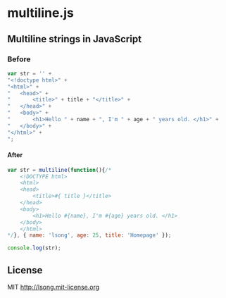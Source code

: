 # multiline.js

## Multiline strings in JavaScript

### Before

```js
var str = '' +
"<!doctype html>" +
"<html>" +
"	<head>" +
"		<title>" + title + "</title>" +
"	</head>" +
"	<body>" +
"		<h1>Hello " + name + ", I'm " + age + " years old. </h1>" +
"	</body>" +
"</html>" +
";
```

#### After

```js
var str = multiline(function(){/*
	<!DOCTYPE html>
	<html>
	<head>
		<title>#{ title }</title>
	</head>
	<body>
		<h1>Hello #{name}, I'm #{age} years old. </h1>
	</body>
	</html>
*/}, { name: 'lsong', age: 25, title: 'Homepage' });

console.log(str);
```

## License

MIT <http://lsong.mit-license.org>